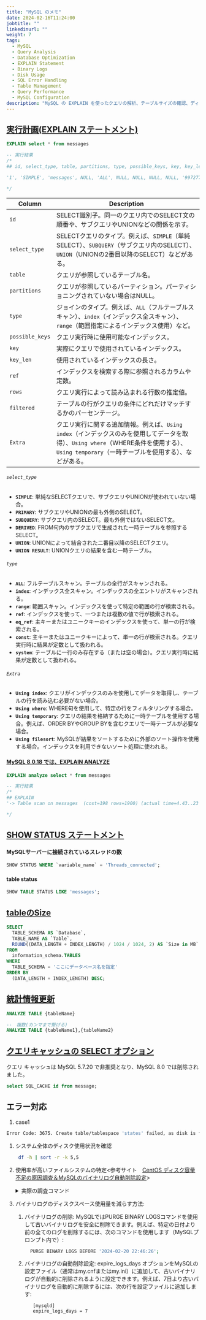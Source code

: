 ```yaml
---
title: "MySQL のメモ"
date: 2024-02-16T11:24:00
jobtitle: ""
linkedinurl: ""
weight: 7
tags:
  - MySQL
  - Query Analysis
  - Database Optimization
  - EXPLAIN Statement
  - Binary Logs
  - Disk Usage
  - SQL Error Handling
  - Table Management
  - Query Performance
  - MySQL Configuration
description: "MySQL の EXPLAIN を使ったクエリの解析、テーブルサイズの確認、ディスク管理、バイナリログの削除など、パフォーマンス最適化や問題解決に役立つコマンドと手法を解説。"
---
```



## [実行計画(EXPLAIN ステートメント)](https://dev.mysql.com/doc/refman/8.0/ja/explain.html)

```sql
EXPLAIN select * from messages

-- 実行結果
/*
## id, select_type, table, partitions, type, possible_keys, key, key_len, ref, rows, filtered, Extra

'1', 'SIMPLE', 'messages', NULL, 'ALL', NULL, NULL, NULL, NULL, '997277', '100.00', NULL

*/
```

| Column        | Description |
|---------------|-------------|
| `id`          | SELECT識別子。同一のクエリ内でのSELECT文の順番や、サブクエリやUNIONなどの関係を示す。 |
| `select_type` | SELECTクエリのタイプ。例えば、`SIMPLE`（単純SELECT）、`SUBQUERY`（サブクエリ内のSELECT）、`UNION`（UNIONの2番目以降のSELECT）などがある。 |
| `table`       | クエリが参照しているテーブル名。 |
| `partitions`  | クエリが参照しているパーティション。パーティショニングされていない場合はNULL。 |
| `type`        | ジョインのタイプ。例えば、`ALL`（フルテーブルスキャン）、`index`（インデックス全スキャン）、`range`（範囲指定によるインデックス使用）など。 |
| `possible_keys` | クエリ実行時に使用可能なインデックス。 |
| `key`         | 実際にクエリで使用されているインデックス。 |
| `key_len`     | 使用されているインデックスの長さ。 |
| `ref`         | インデックスを検索する際に参照されるカラムや定数。 |
| `rows`        | クエリ実行によって読み込まれる行数の推定値。 |
| `filtered`    | テーブルの行がクエリの条件にどれだけマッチするかのパーセンテージ。 |
| `Extra`       | クエリ実行に関する追加情報。例えば、`Using index`（インデックスのみを使用してデータを取得）、`Using where`（WHERE条件を使用する）、`Using temporary`（一時テーブルを使用する）、などがある。 |

###### `select_type`

- **`SIMPLE`**: 単純なSELECTクエリで、サブクエリやUNIONが使われていない場合。
- **`PRIMARY`**: サブクエリやUNIONの最も外側のSELECT。
- **`SUBQUERY`**: サブクエリ内のSELECT。最も外側ではないSELECT文。
- **`DERIVED`**: FROM句内のサブクエリで生成された一時テーブルを参照するSELECT。
- **`UNION`**: UNIONによって結合された二番目以降のSELECTクエリ。
- **`UNION RESULT`**: UNIONクエリの結果を含む一時テーブル。

###### `type`

- **`ALL`**: フルテーブルスキャン。テーブルの全行がスキャンされる。
- **`index`**: インデックス全スキャン。インデックスの全エントリがスキャンされる。
- **`range`**: 範囲スキャン。インデックスを使って特定の範囲の行が検索される。
- **`ref`**: インデックスを使って、一つまたは複数の値で行が検索される。
- **`eq_ref`**: 主キーまたはユニークキーのインデックスを使って、単一の行が検索される。
- **`const`**: 主キーまたはユニークキーによって、単一の行が検索される。クエリ実行時に結果が定数として扱われる。
- **`system`**: テーブルに一行のみ存在する（または空の場合）。クエリ実行時に結果が定数として扱われる。

###### `Extra`

- **`Using index`**: クエリがインデックスのみを使用してデータを取得し、テーブルの行を読み込む必要がない場合。
- **`Using where`**: WHERE句を使用して、特定の行をフィルタリングする場合。
- **`Using temporary`**: クエリの結果を格納するために一時テーブルを使用する場合。例えば、ORDER BYやGROUP BYを含むクエリで一時テーブルが必要な場合。
- **`Using filesort`**: MySQLが結果をソートするために外部のソート操作を使用する場合。インデックスを利用できないソート処理に使われる。

#### [MySQL 8.0.18 では、EXPLAIN ANALYZE](https://dev.mysql.com/doc/refman/8.0/ja/explain.html)

```sql
EXPLAIN analyze select * from messages

-- 実行結果
/*
## EXPLAIN
'-> Table scan on messages  (cost=198 rows=1900) (actual time=4.43..23 rows=1900 loops=1)\n'

*/
```

## [SHOW STATUS ステートメント](https://dev.mysql.com/doc/refman/8.0/ja/show-status.html)

#### MySQLサーバーに接続されているスレッドの数

```sql
SHOW STATUS WHERE `variable_name` = 'Threads_connected';
```

#### table status

```sql
SHOW TABLE STATUS LIKE 'messages';
```

## [tableのSize](https://dev.mysql.com/doc/refman/8.0/ja/information-schema-introduction.html)

```sql
SELECT 
  TABLE_SCHEMA AS `Database`, 
  TABLE_NAME AS `Table`, 
  ROUND((DATA_LENGTH + INDEX_LENGTH) / 1024 / 1024, 2) AS `Size in MB`
FROM 
  information_schema.TABLES
WHERE 
  TABLE_SCHEMA = 'ここにデータベース名を指定'
ORDER BY 
  (DATA_LENGTH + INDEX_LENGTH) DESC;
```

## [統計情報更新](https://dev.mysql.com/doc/refman/8.0/ja/analyze-table.html)

```sql
ANALYZE TABLE {tableName}

--　複数(カンマまで繋げる)
ANALYZE TABLE {tableName1},{tableName2}
```

## [クエリキャッシュの SELECT オプション](https://dev.mysql.com/doc/refman/5.7/en/query-cache-in-select.html)

クエリ キャッシュは MySQL 5.7.20 で非推奨となり、MySQL 8.0 では削除されました。

```sql
select SQL_CACHE id from message;
```

## エラー対応

1. case1

```bash
Error Code: 3675. Create table/tablespace 'states' failed, as disk is full
```

  1. システム全体のディスク使用状況を確認

     ```bash
      df -h | sort -r -k 5,5
     ```

  2. 使用率が高いファイルシステムの特定<参考サイト　[CentOS ディスク容量不足の原因調査＆MySQLのバイナリログ自動削除設定](https://qiita.com/myzkyy/items/53e985cf028e3c3edfe5)>

      <details markdown="1"><summary>実際の調査コマンド</summary>

        ```bash
            bash-4.4## du -sh /*
            0 /bin
            4.0K /boot
            0 /dev
            28K /docker-entrypoint-initdb.d
            0 /entrypoint.sh
            3.1M /etc
            4.0K /home
            0 /lib
            0 /lib64
            4.0K /media
            4.0K /mnt
            4.0K /opt
            du: cannot read directory '/proc/1/task/1/fdinfo': Permission denied
            du: cannot read directory '/proc/1/task/208/fdinfo': Permission denied
            du: cannot read directory '/proc/1/task/211/fdinfo': Permission denied
            du: cannot read directory '/proc/1/task/212/fdinfo': Permission denied
            du: cannot read directory '/proc/1/task/213/fdinfo': Permission denied
            du: cannot read directory '/proc/1/task/214/fdinfo': Permission denied
            du: cannot read directory '/proc/1/task/215/fdinfo': Permission denied
            du: cannot read directory '/proc/1/task/216/fdinfo': Permission denied
            du: cannot read directory '/proc/1/task/217/fdinfo': Permission denied
            du: cannot read directory '/proc/1/task/218/fdinfo': Permission denied
            du: cannot read directory '/proc/1/task/219/fdinfo': Permission denied
            du: cannot read directory '/proc/1/task/220/fdinfo': Permission denied
            du: cannot read directory '/proc/1/task/222/fdinfo': Permission denied
            du: cannot read directory '/proc/1/task/223/fdinfo': Permission denied
            du: cannot read directory '/proc/1/task/224/fdinfo': Permission denied
            du: cannot read directory '/proc/1/task/225/fdinfo': Permission denied
            du: cannot read directory '/proc/1/task/226/fdinfo': Permission denied
            du: cannot read directory '/proc/1/task/227/fdinfo': Permission denied
            du: cannot read directory '/proc/1/task/232/fdinfo': Permission denied
            du: cannot read directory '/proc/1/task/233/fdinfo': Permission denied
            du: cannot read directory '/proc/1/task/234/fdinfo': Permission denied
            du: cannot read directory '/proc/1/task/235/fdinfo': Permission denied
            du: cannot read directory '/proc/1/task/236/fdinfo': Permission denied
            du: cannot read directory '/proc/1/task/237/fdinfo': Permission denied
            du: cannot read directory '/proc/1/task/238/fdinfo': Permission denied
            du: cannot read directory '/proc/1/task/239/fdinfo': Permission denied
            du: cannot read directory '/proc/1/task/240/fdinfo': Permission denied
            du: cannot read directory '/proc/1/task/241/fdinfo': Permission denied
            du: cannot read directory '/proc/1/task/245/fdinfo': Permission denied
            du: cannot read directory '/proc/1/task/246/fdinfo': Permission denied
            du: cannot read directory '/proc/1/task/247/fdinfo': Permission denied
            du: cannot read directory '/proc/1/task/248/fdinfo': Permission denied
            du: cannot read directory '/proc/1/task/249/fdinfo': Permission denied
            du: cannot read directory '/proc/1/task/250/fdinfo': Permission denied
            du: cannot read directory '/proc/1/task/251/fdinfo': Permission denied
            du: cannot read directory '/proc/1/task/252/fdinfo': Permission denied
            du: cannot read directory '/proc/1/task/253/fdinfo': Permission denied
            du: cannot read directory '/proc/1/task/255/fdinfo': Permission denied
            du: cannot read directory '/proc/1/task/256/fdinfo': Permission denied
            du: cannot read directory '/proc/1/task/257/fdinfo': Permission denied
            du: cannot read directory '/proc/1/map_files': Permission denied
            du: cannot read directory '/proc/1/fdinfo': Permission denied
            du: cannot access '/proc/281/task/281/fd/3': No such file or directory
            du: cannot access '/proc/281/task/281/fdinfo/3': No such file or directory
            du: cannot access '/proc/281/task/283/fd/3': No such file or directory
            du: cannot access '/proc/281/task/283/fdinfo/3': No such file or directory
            du: cannot access '/proc/281/fd/3': No such file or directory
            du: cannot access '/proc/281/fdinfo/3': No such file or directory
            0 /proc
            20K /root
            32K /run
            0 /sbin
            4.0K /srv
            0 /sys
            4.0K /tmp

            541M /usr
            39G /var
            bash-4.4## 
            bash-4.4## du -sh /var/*
            4.0K /var/adm
            28K /var/cache
            4.0K /var/db
            4.0K /var/empty
            4.0K /var/ftp
            4.0K /var/games
            4.0K /var/gopher
            12K /var/kerberos
            39G /var/lib
            4.0K /var/local
            0 /var/lock
            4.0K /var/log
            0 /var/mail
            4.0K /var/nis
            4.0K /var/opt
            4.0K /var/preserve
            0 /var/run
            12K /var/spool
            4.0K /var/tmp
            4.0K /var/yp
            bash-4.4## du -sh /var/lib/*
            16K /var/lib/alternatives
            988K /var/lib/dnf
            4.0K /var/lib/games
            4.0K /var/lib/misc
            39G /var/lib/mysql
            4.0K /var/lib/mysql-files
            4.0K /var/lib/mysql-keyring
            11M /var/lib/rpm
            4.0K /var/lib/rpm-state
            8.0K /var/lib/selinux
            4.0K /var/lib/supportinfo
            bash-4.4## du -sh /var/lib/mysql/*
            192K /var/lib/mysql/##ib_16384_0.dblwr
            8.2M /var/lib/mysql/##ib_16384_1.dblwr
            101M /var/lib/mysql/##innodb_redo
            804K /var/lib/mysql/##innodb_temp
            44K /var/lib/mysql/0b8459b69ac1.log
            148K /var/lib/mysql/attendances
            4.0K /var/lib/mysql/auto.cnf
            4.0K /var/lib/mysql/binlog.000061
            32K /var/lib/mysql/binlog.000062
            4.0K /var/lib/mysql/binlog.000063
            4.0K /var/lib/mysql/binlog.000064
            4.0K /var/lib/mysql/binlog.000065
            4.0K /var/lib/mysql/binlog.000066
            4.0K /var/lib/mysql/binlog.000067
            4.0K /var/lib/mysql/binlog.000068
            32K /var/lib/mysql/binlog.000069
            52K /var/lib/mysql/binlog.000070
            1.3M /var/lib/mysql/binlog.000071
            15M /var/lib/mysql/binlog.000072
            32K /var/lib/mysql/binlog.000073
            8.0K /var/lib/mysql/binlog.000074
            1.1G /var/lib/mysql/binlog.000075
            1.1G /var/lib/mysql/binlog.000076
            1.1G /var/lib/mysql/binlog.000077
            1.1G /var/lib/mysql/binlog.000078
            1.1G /var/lib/mysql/binlog.000079
            1.1G /var/lib/mysql/binlog.000080
            1.1G /var/lib/mysql/binlog.000081
            285M /var/lib/mysql/binlog.000082
            2.5M /var/lib/mysql/binlog.000083
            1.1G /var/lib/mysql/binlog.000084
            1.1G /var/lib/mysql/binlog.000085
            1.1G /var/lib/mysql/binlog.000086
            1.1G /var/lib/mysql/binlog.000087
            732M /var/lib/mysql/binlog.000088
            1.1G /var/lib/mysql/binlog.000089
            1.1G /var/lib/mysql/binlog.000090
            1.1G /var/lib/mysql/binlog.000091
            1.1G /var/lib/mysql/binlog.000092
            1.1G /var/lib/mysql/binlog.000093
            1.1G /var/lib/mysql/binlog.000094
            1.1G /var/lib/mysql/binlog.000095
            1.1G /var/lib/mysql/binlog.000096
            1.1G /var/lib/mysql/binlog.000097
            1.1G /var/lib/mysql/binlog.000098
            1.1G /var/lib/mysql/binlog.000099
            1.1G /var/lib/mysql/binlog.000100
            1.1G /var/lib/mysql/binlog.000101
            1.1G /var/lib/mysql/binlog.000102
            1.1G /var/lib/mysql/binlog.000103
            1.1G /var/lib/mysql/binlog.000104
            1.1G /var/lib/mysql/binlog.000105
            734M /var/lib/mysql/binlog.000106
            1.1G /var/lib/mysql/binlog.000107
            1.1G /var/lib/mysql/binlog.000108
            1.1G /var/lib/mysql/binlog.000109
            1.1G /var/lib/mysql/binlog.000110
            1.1G /var/lib/mysql/binlog.000111
            1.1G /var/lib/mysql/binlog.000112
            259M /var/lib/mysql/binlog.000113
            367M /var/lib/mysql/binlog.000114
            4.0K /var/lib/mysql/binlog.000115
            4.0K /var/lib/mysql/binlog.index
            4.0K /var/lib/mysql/ca-key.pem
            4.0K /var/lib/mysql/ca.pem
            4.0K /var/lib/mysql/client-cert.pem
            4.0K /var/lib/mysql/client-key.pem
            1.3M /var/lib/mysql/conference
            266M /var/lib/mysql/contacts
            420K /var/lib/mysql/emergencys
            24K /var/lib/mysql/ib_buffer_pool
            0 /var/lib/mysql/ib_buffer_pool.incomplete
            12M /var/lib/mysql/ibdata1
            12M /var/lib/mysql/ibtmp1
            148K /var/lib/mysql/monitorings
            36K /var/lib/mysql/mysql
            31M /var/lib/mysql/mysql.ibd
            0 /var/lib/mysql/mysql.sock
            1.7M /var/lib/mysql/performance_schema
            4.0K /var/lib/mysql/private_key.pem
            4.0K /var/lib/mysql/public_key.pem
            4.0K /var/lib/mysql/server-cert.pem
            4.0K /var/lib/mysql/server-key.pem
            116K /var/lib/mysql/sys
            977M /var/lib/mysql/undo_001
            241M /var/lib/mysql/undo_002

        ```

      </details>
  3. バイナリログのディスクスペース使用量を減らす方法:
     1. バイナリログの削除: MySQLではPURGE BINARY LOGSコマンドを使用して古いバイナリログを安全に削除できます。例えば、特定の日付より前の全てのログを削除するには、次のコマンドを使用します（MySQLプロンプト内で）:

        ```bash
          PURGE BINARY LOGS BEFORE '2024-02-20 22:46:26';
        ```

     2. バイナリログの自動削除設定: expire_logs_days オプションをMySQLの設定ファイル（通常はmy.cnfまたはmy.ini）に追加して、古いバイナリログが自動的に削除されるように設定できます。例えば、7日より古いバイナリログを自動的に削除するには、次の行を設定ファイルに追加します:

         ```config
            [mysqld]
            expire_logs_days = 7
         ```
